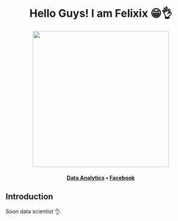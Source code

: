 <h1 align="center">Hello Guys! I am Felixix 😁👌</h1>

<div align="center">
  <img src="https://yt3.ggpht.com/ytc/AIf8zZRd_G-I46BAuf6ucgb7L-IFsLg7nPoeXXMUJ_2h2g=s600-c-k-c0x00ffffff-no-rj-rp-mo" height=360
</a>
</div>

<h4 align="center">
  <b><a href="">Data Analytics</a></b>
  •
  <a href="https://www.facebook.com/FelixixLG" target="_blank">Facebook</a>
</h3>

## Introduction
Soon data scientist 👌.
